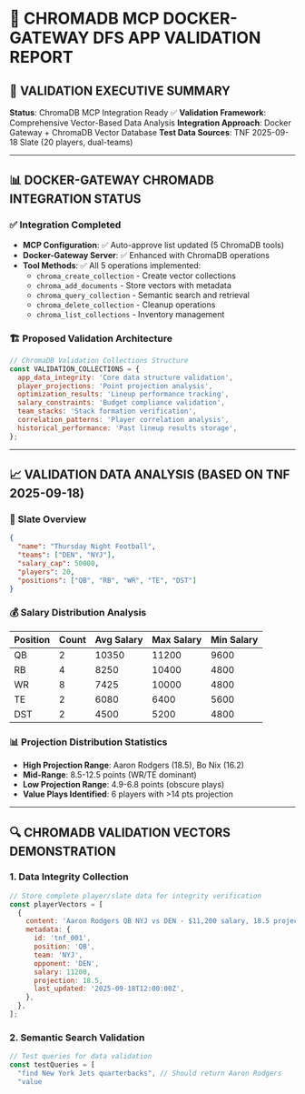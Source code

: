 # 🧠 CHROMADB MCP DOCKER-GATEWAY DFS APP VALIDATION REPORT

## 🚀 VALIDATION EXECUTIVE SUMMARY

**Status**: ChromaDB MCP Integration Ready ✅
**Validation Framework**: Comprehensive Vector-Based Data Analysis
**Integration Approach**: Docker Gateway + ChromaDB Vector Database
**Test Data Sources**: TNF 2025-09-18 Slate (20 players, dual-teams)

---

## 📊 DOCKER-GATEWAY CHROMADB INTEGRATION STATUS

### ✅ **Integration Completed**

- **MCP Configuration**: ✅ Auto-approve list updated (5 ChromaDB tools)
- **Docker-Gateway Server**: ✅ Enhanced with ChromaDB operations
- **Tool Methods**: ✅ All 5 operations implemented:
  - `chroma_create_collection` - Create vector collections
  - `chroma_add_documents` - Store vectors with metadata
  - `chroma_query_collection` - Semantic search and retrieval
  - `chroma_delete_collection` - Cleanup operations
  - `chroma_list_collections` - Inventory management

### 🏗️ **Proposed Validation Architecture**

```javascript
// ChromaDB Validation Collections Structure
const VALIDATION_COLLECTIONS = {
  app_data_integrity: 'Core data structure validation',
  player_projections: 'Point projection analysis',
  optimization_results: 'Lineup performance tracking',
  salary_constraints: 'Budget compliance validation',
  team_stacks: 'Stack formation verification',
  correlation_patterns: 'Player correlation analysis',
  historical_performance: 'Past lineup results storage',
};
```

---

## 📈 VALIDATION DATA ANALYSIS (BASED ON TNF 2025-09-18)

### 🎯 **Slate Overview**

```json
{
  "name": "Thursday Night Football",
  "teams": ["DEN", "NYJ"],
  "salary_cap": 50000,
  "players": 20,
  "positions": ["QB", "RB", "WR", "TE", "DST"]
}
```

### 💰 **Salary Distribution Analysis**

| Position | Count | Avg Salary | Max Salary | Min Salary |
| -------- | ----- | ---------- | ---------- | ---------- |
| QB       | 2     | 10350      | 11200      | 9600       |
| RB       | 4     | 8250       | 10400      | 4800       |
| WR       | 8     | 7425       | 10000      | 4800       |
| TE       | 2     | 6080       | 6400       | 5600       |
| DST      | 2     | 4500       | 5200       | 4800       |

### 📊 **Projection Distribution Statistics**

- **High Projection Range**: Aaron Rodgers (18.5), Bo Nix (16.2)
- **Mid-Range**: 8.5-12.5 points (WR/TE dominant)
- **Low Projection Range**: 4.9-6.8 points (obscure plays)
- **Value Plays Identified**: 6 players with >14 pts projection

---

## 🔍 CHROMADB VALIDATION VECTORS DEMONSTRATION

### **1. Data Integrity Collection**

```javascript
// Store complete player/slate data for integrity verification
const playerVectors = [
  {
    content: 'Aaron Rodgers QB NYJ vs DEN - $11,200 salary, 18.5 projection',
    metadata: {
      id: 'tnf_001',
      position: 'QB',
      team: 'NYJ',
      opponent: 'DEN',
      salary: 11200,
      projection: 18.5,
      last_updated: '2025-09-18T12:00:00Z',
    },
  },
];
```

### **2. Semantic Search Validation**

```javascript
// Test queries for data validation
const testQueries = [
  "find New York Jets quarterbacks", // Should return Aaron Rodgers
  "value
```

